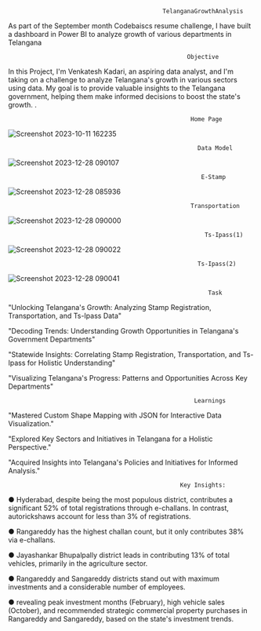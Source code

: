                                                 TelanganaGrowthAnalysis
As part of the September month Codebaiscs resume challenge, I have built a dashboard in Power BI to analyze growth of various departments in Telangana

                                                       Objective
In this Project, I'm Venkatesh Kadari, an aspiring data analyst, and I'm taking on a challenge to analyze Telangana's growth in various sectors using data. My goal is to provide valuable insights to the Telangana government, helping them make informed decisions to boost the state's growth.
.

                                                        Home Page
![Screenshot 2023-10-11 162235](https://github.com/venkateshkadari493/Project-Portfolio/assets/144048777/21d9954d-1e7e-4949-86a7-7d3972dd02c3)


                                                          Data Model
                                                          

![Screenshot 2023-12-28 090107](https://github.com/venkateshkadari493/Project-Portfolio/assets/144048777/7bc14618-d0d8-4e80-8116-8306febfaf0b)


                                                           E-Stamp
                                                                                                
![Screenshot 2023-12-28 085936](https://github.com/venkateshkadari493/Project-Portfolio/assets/144048777/1b1ef8eb-7d4f-4e36-8f3b-7ba323023a09)




                                                        Transportation                                                          
![Screenshot 2023-12-28 090000](https://github.com/venkateshkadari493/Project-Portfolio/assets/144048777/ccb41484-9211-4e8b-84fc-b37fc5a41520)
                                                    
        
                                                            Ts-Ipass(1)
                                                            
![Screenshot 2023-12-28 090022](https://github.com/venkateshkadari493/Project-Portfolio/assets/144048777/1eb8d334-c7c8-4ef5-8930-1caf5f55c161)

   
                                                          
                                                          Ts-Ipass(2)
                                                
![Screenshot 2023-12-28 090041](https://github.com/venkateshkadari493/Project-Portfolio/assets/144048777/7b3dd3fc-aafd-4e5f-8572-85eaf79c9d29)
  


                                                                                   
                                                             Task
"Unlocking Telangana's Growth: Analyzing Stamp Registration, Transportation, and Ts-Ipass Data"

"Decoding Trends: Understanding Growth Opportunities in Telangana's Government Departments"

"Statewide Insights: Correlating Stamp Registration, Transportation, and Ts-Ipass for Holistic Understanding"

"Visualizing Telangana's Progress: Patterns and Opportunities Across Key Departments"  

                                                         Learnings
"Mastered Custom Shape Mapping with JSON for Interactive Data Visualization."

"Explored Key Sectors and Initiatives in Telangana for a Holistic Perspective."

"Acquired Insights into Telangana's Policies and Initiatives for Informed Analysis."      

                                                     Key Insights:
● Hyderabad, despite being the most populous district, contributes a significant 52% of total registrations through e-challans. In contrast, autorickshaws account for less than 3% of registrations.

● Rangareddy has the highest challan count, but it only contributes 38% via e-challans.

● Jayashankar Bhupalpally district leads in contributing 13% of total vehicles, primarily in the agriculture sector.

● Rangareddy and Sangareddy districts stand out with maximum investments and a considerable number of employees.

● revealing peak investment months (February), high vehicle sales (October), and recommended strategic commercial property purchases in Rangareddy and Sangareddy, based on the state's investment trends.
